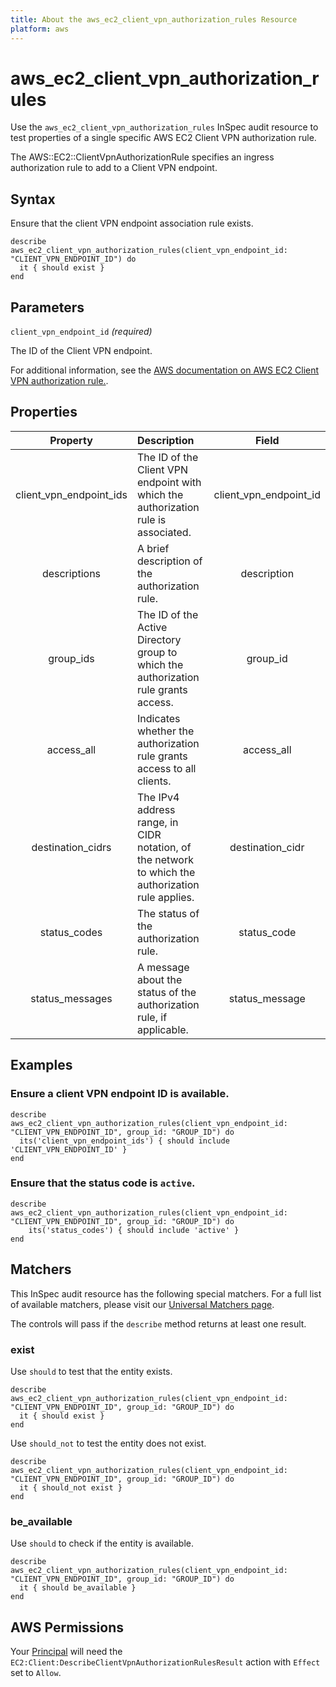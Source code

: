 ```yaml
---
title: About the aws_ec2_client_vpn_authorization_rules Resource
platform: aws
---
```


# aws_ec2_client_vpn_authorization_rules

Use the `aws_ec2_client_vpn_authorization_rules` InSpec audit resource to test properties of a single specific AWS EC2 Client VPN authorization rule.

The AWS::EC2::ClientVpnAuthorizationRule specifies an ingress authorization rule to add to a Client VPN endpoint.

## Syntax

Ensure that the client VPN endpoint association rule exists.

    describe aws_ec2_client_vpn_authorization_rules(client_vpn_endpoint_id: "CLIENT_VPN_ENDPOINT_ID") do
      it { should exist }
    end

## Parameters

`client_vpn_endpoint_id` _(required)_

The ID of the Client VPN endpoint.

For additional information, see the [AWS documentation on AWS EC2 Client VPN authorization rule.](https://docs.aws.amazon.com/AWSCloudFormation/latest/UserGuide/aws-resource-ec2-clientvpnauthorizationrule.html).

## Properties

| Property  | Description | Field |
| :---: | :--- | :---: |
| client_vpn_endpoint_ids | The ID of the Client VPN endpoint with which the authorization rule is associated. | client_vpn_endpoint_id |
| descriptions | A brief description of the authorization rule. | description |
| group_ids | The ID of the Active Directory group to which the authorization rule grants access. | group_id |
| access_all | Indicates whether the authorization rule grants access to all clients. | access_all |
| destination_cidrs | The IPv4 address range, in CIDR notation, of the network to which the authorization rule applies. | destination_cidr |
| status_codes | The status of the authorization rule. | status_code |
| status_messages | A message about the status of the authorization rule, if applicable. | status_message |

## Examples

### Ensure a client VPN endpoint ID is available.

    describe aws_ec2_client_vpn_authorization_rules(client_vpn_endpoint_id: "CLIENT_VPN_ENDPOINT_ID", group_id: "GROUP_ID") do
      its('client_vpn_endpoint_ids') { should include 'CLIENT_VPN_ENDPOINT_ID' }
    end

### Ensure that the status code is `active`.

    describe aws_ec2_client_vpn_authorization_rules(client_vpn_endpoint_id: "CLIENT_VPN_ENDPOINT_ID", group_id: "GROUP_ID") do
        its('status_codes') { should include 'active' }
    end

## Matchers

This InSpec audit resource has the following special matchers. For a full list of available matchers, please visit our [Universal Matchers page](https://www.inspec.io/docs/reference/matchers/).

The controls will pass if the `describe` method returns at least one result.

### exist

Use `should` to test that the entity exists.

    describe aws_ec2_client_vpn_authorization_rules(client_vpn_endpoint_id: "CLIENT_VPN_ENDPOINT_ID", group_id: "GROUP_ID") do
      it { should exist }
    end

Use `should_not` to test the entity does not exist.

    describe aws_ec2_client_vpn_authorization_rules(client_vpn_endpoint_id: "CLIENT_VPN_ENDPOINT_ID", group_id: "GROUP_ID") do
      it { should_not exist }
    end

### be_available

Use `should` to check if the entity is available.

    describe aws_ec2_client_vpn_authorization_rules(client_vpn_endpoint_id: "CLIENT_VPN_ENDPOINT_ID", group_id: "GROUP_ID") do
      it { should be_available }
    end

## AWS Permissions

Your [Principal](https://docs.aws.amazon.com/IAM/latest/UserGuide/intro-structure.html#intro-structure-principal) will need the `EC2:Client:DescribeClientVpnAuthorizationRulesResult` action with `Effect` set to `Allow`.
